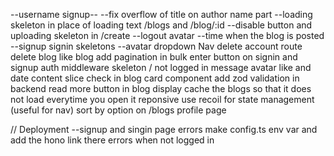 --username signup--
--fix overflow of title on author name part
--loading skeleton in place of loading text /blogs and /blog/:id
--disable button and uploading skeleton in /create
--logout avatar
--time when the blog is posted
--signup signin skeletons
--avatar dropdown Nav
delete account route
delete blog
like blog
add pagination in bulk
enter button on signin and signup
auth middleware skeleton / not logged in message
avatar like and date
content slice check in blog card component
add zod validation in backend
read more button in blog display
cache the blogs so that it does not load everytime you open it
reponsive
use recoil for state management (useful for nav)
sort by option on /blogs
profile page

// Deployment
--signup and singin page errors
make config.ts env var and add the hono link there
errors when not logged in
